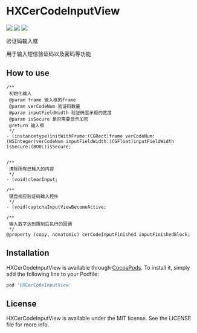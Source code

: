 # HXCerCodeInputView

![](https://img.shields.io/badge/License-MIT-green.svg)
![](https://img.shields.io/badge/platform-iOS-lightgrey.svg)
![](https://img.shields.io/cocoapods/v/HXCerCodeInputView.svg?style=popout)


验证码输入框

用于输入短信验证码以及密码等功能

## How to use

```
/**
 初始化输入
 @param frame 输入框的frame
 @param verCodeNum 验证码数量
 @param inputFieldWidth 验证码显示框的宽度
 @param isSecure 是否需要显示加密
 @return 输入框
 */
- (instancetype)initWithFrame:(CGRect)frame verCodeNum:(NSInteger)verCodeNum inputFieldWidth:(CGFloat)inputFieldWidth isSecure:(BOOL)isSecure;


/**
 清除所有已输入的内容
 */
- (void)clearInput;

/**
 键盘相应验证码输入控件
 */
- (void)captchaInputViewBecomeActive;

/**
 输入数字达到限制后执行的回调
 */
@property (copy, nonatomic) cerCodeInputFinished inputFinishedBlock;
```

## Installation

HXCerCodeInputView is available through [CocoaPods](https://cocoapods.org). To install
it, simply add the following line to your Podfile:

```ruby
pod 'HXCerCodeInputView'
```

## License

HXCerCodeInputView is available under the MIT license. See the LICENSE file for more info.
